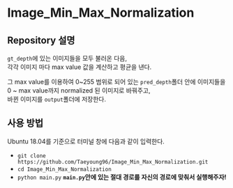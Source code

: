 # Image_Min_Max_Normalization

## Repository 설명
`gt_depth`에 있는 이미지들을 모두 불러온 다음,  
각각 이미지 마다 max value 값을 계산하고 평균을 낸다.  

그 max value를 이용하여 0~255 범위로 되어 있는 `pred_depth`폴더 안에 이미지들을  
0 ~ max value까지 normalized 된 이미지로 바꿔주고,  
바뀐 이미지를 `output`폴더에 저장한다.  

## 사용 방법  

Ubuntu 18.04를 기준으로 터미널 창에 다음과 같이 입력한다.  
- `git clone https://github.com/Taeyoung96/Image_Min_Max_Normalization.git`  
- `cd Image_Min_Max_Normalization`  
- `python main.py` **`main.py`안에 있는 절대 경로를 자신의 경로에 맞춰서 실행해주자!**




